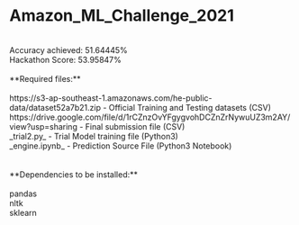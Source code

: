 # Amazon_ML_Challenge_2021 <br />
 <br />
Accuracy achieved: 51.64445% <br />
Hackathon Score: 53.95847% <br />
 <br />
**Required files:** <br />
<br />
https://s3-ap-southeast-1.amazonaws.com/he-public-data/dataset52a7b21.zip - Official Training and Testing datasets (CSV) <br />
https://drive.google.com/file/d/1rCZnzOvYFgygvohDCZnZrNywuUZ3m2AY/view?usp=sharing - Final submission file (CSV) <br />
_trial2.py_ - Trial Model training file (Python3) <br />
_engine.ipynb_ - Prediction Source File (Python3 Notebook) <br />
 <br />
 <br />
**Dependencies to be installed:** <br />
 <br />
pandas <br />
nltk <br />
sklearn <br />
